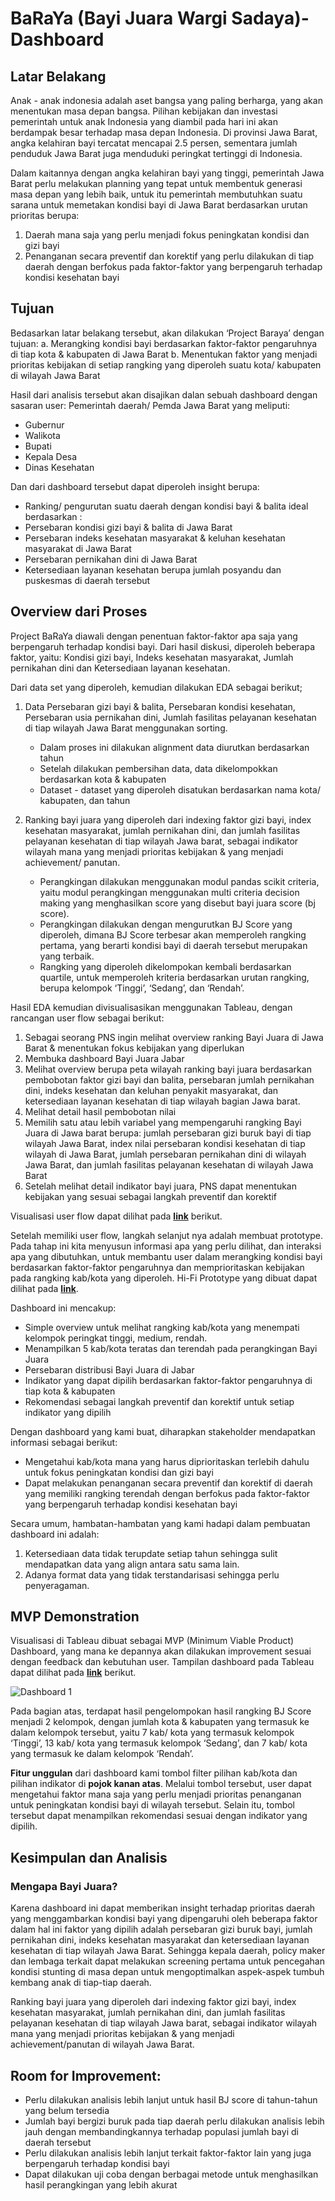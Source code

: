 # BaRaYa (Bayi Juara Wargi Sadaya)-Dashboard

## **Latar Belakang**
Anak - anak indonesia adalah aset bangsa yang paling berharga, yang akan menentukan masa depan bangsa. Pilihan kebijakan dan investasi pemerintah untuk anak Indonesia yang diambil pada hari ini akan berdampak besar terhadap masa depan Indonesia. Di provinsi Jawa Barat, angka kelahiran bayi tercatat mencapai 2.5 persen, sementara jumlah penduduk Jawa Barat juga menduduki peringkat tertinggi di Indonesia.

Dalam kaitannya dengan angka kelahiran bayi yang tinggi, pemerintah Jawa Barat perlu melakukan planning yang tepat untuk membentuk generasi masa depan yang lebih baik, untuk itu pemerintah membutuhkan suatu sarana untuk memetakan kondisi bayi di Jawa Barat berdasarkan urutan prioritas berupa:
1. Daerah mana saja yang perlu menjadi fokus peningkatan kondisi dan gizi bayi
2. Penanganan secara preventif dan korektif yang perlu dilakukan di tiap daerah dengan berfokus pada faktor-faktor yang berpengaruh terhadap kondisi kesehatan bayi

## **Tujuan**
Bedasarkan latar belakang tersebut, akan dilakukan ‘Project Baraya’ dengan tujuan:
a. Merangking kondisi bayi berdasarkan faktor-faktor pengaruhnya di tiap kota & kabupaten di Jawa Barat
b. Menentukan faktor yang menjadi prioritas kebijakan di setiap rangking yang diperoleh suatu kota/ kabupaten di wilayah Jawa Barat

Hasil dari analisis tersebut akan disajikan dalan sebuah dashboard dengan sasaran user:
Pemerintah daerah/ Pemda Jawa Barat yang meliputi:
- Gubernur
- Walikota
- Bupati
- Kepala Desa
- Dinas Kesehatan

Dan dari dashboard tersebut dapat diperoleh insight berupa:
- Ranking/ pengurutan suatu daerah dengan kondisi bayi & balita ideal berdasarkan :
- Persebaran kondisi gizi bayi & balita di Jawa Barat
- Persebaran indeks kesehatan masyarakat & keluhan kesehatan masyarakat di Jawa Barat
- Persebaran pernikahan dini di Jawa Barat
- Ketersediaan layanan kesehatan berupa jumlah posyandu dan puskesmas di daerah tersebut

## **Overview dari Proses**

Project BaRaYa diawali dengan penentuan faktor-faktor apa saja yang berpengaruh 	terhadap kondisi bayi. Dari hasil diskusi, diperoleh beberapa faktor, yaitu:
Kondisi gizi bayi, Indeks kesehatan masyarakat, Jumlah pernikahan dini dan Ketersediaan layanan kesehatan.

Dari data set yang diperoleh, kemudian dilakukan EDA sebagai berikut;
1. Data Persebaran gizi bayi & balita, Persebaran kondisi kesehatan, Persebaran usia pernikahan dini, Jumlah fasilitas pelayanan kesehatan di tiap wilayah Jawa Barat menggunakan sorting.
    - Dalam proses ini dilakukan alignment data diurutkan berdasarkan tahun
    - Setelah dilakukan pembersihan data, data dikelompokkan berdasarkan kota & kabupaten
    - Dataset - dataset yang diperoleh disatukan berdasarkan nama kota/ kabupaten, dan tahun
    
2. Ranking bayi juara yang diperoleh dari indexing faktor gizi bayi, index kesehatan masyarakat, jumlah pernikahan dini, dan jumlah fasilitas pelayanan kesehatan di tiap wilayah Jawa barat, sebagai indikator wilayah mana yang menjadi prioritas kebijakan & yang menjadi achievement/ panutan.
    - Perangkingan dilakukan menggunakan modul pandas scikit criteria, yaitu modul perangkingan menggunakan multi criteria decision making yang menghasilkan score yang disebut bayi juara score (bj score).
    - Perangkingan dilakukan dengan mengurutkan BJ Score yang diperoleh, dimana BJ Score terbesar akan memperoleh rangking pertama, yang berarti kondisi bayi di daerah tersebut merupakan yang terbaik.
    - Rangking yang diperoleh dikelompokan kembali berdasarkan quartile, untuk memperoleh kriteria berdasarkan urutan rangking, berupa kelompok ‘Tinggi’, ‘Sedang’, dan ‘Rendah’.

Hasil EDA kemudian divisualisasikan menggunakan Tableau, dengan rancangan user flow sebagai berikut:

1. Sebagai seorang PNS ingin melihat overview ranking Bayi Juara di Jawa Barat & menentukan fokus kebijakan yang diperlukan
2. Membuka dashboard Bayi Juara Jabar
3. Melihat overview berupa peta wilayah ranking bayi juara berdasarkan pembobotan faktor gizi bayi dan balita, persebaran jumlah pernikahan dini, indeks kesehatan dan keluhan penyakit masyarakat, dan ketersediaan layanan kesehatan di tiap wilayah bagian Jawa barat.
4. Melihat detail hasil pembobotan nilai
5. Memilih satu atau lebih variabel yang mempengaruhi rangking Bayi Juara di Jawa barat berupa: jumlah persebaran gizi buruk bayi di tiap wilayah Jawa Barat, index nilai persebaran kondisi kesehatan di tiap wilayah di Jawa Barat, jumlah persebaran pernikahan dini di wilayah Jawa Barat, dan jumlah fasilitas pelayanan kesehatan di wilayah Jawa Barat
6. Setelah melihat detail indikator bayi juara, PNS dapat menentukan kebijakan yang sesuai sebagai langkah preventif dan korektif

Visualisasi user flow dapat dilihat pada [**link**](https://www.figma.com/file/Rwyx0yiboAYeepwh7IzoYz/User-Flow-PLBI-1---Grup-N?node-id=0%3A1) berikut.

Setelah memiliki user flow, langkah selanjut nya adalah membuat prototype. Pada tahap ini kita menyusun informasi apa yang perlu dilihat, dan interaksi apa yang dibutuhkan, untuk membantu user dalam merangking kondisi bayi berdasarkan faktor-faktor pengaruhnya dan memprioritaskan kebijakan pada rangking kab/kota yang diperoleh. Hi-Fi Prototype yang dibuat dapat dilihat pada [**link**](https://www.figma.com/file/2WG2ov0aagcRnTAT159xiq/Prototype-BaRaYa-Dashboard?node-id=0%3A1).

Dashboard ini mencakup:
* Simple overview untuk melihat rangking kab/kota yang menempati kelompok peringkat tinggi, medium, rendah.
* Menampilkan 5 kab/kota teratas dan terendah pada perangkingan Bayi Juara
* Persebaran distribusi Bayi Juara di Jabar
* Indikator yang dapat dipilih berdasarkan faktor-faktor pengaruhnya di tiap kota & kabupaten
* Rekomendasi sebagai langkah preventif dan korektif untuk setiap indikator yang dipilih

Dengan dashboard yang kami buat, diharapkan stakeholder mendapatkan informasi sebagai berikut:
* Mengetahui kab/kota mana yang harus diprioritaskan terlebih dahulu untuk fokus peningkatan kondisi dan gizi bayi
* Dapat melakukan penanganan secara preventif dan korektif di daerah yang memiliki rangking terendah dengan berfokus pada faktor-faktor yang berpengaruh terhadap kondisi kesehatan bayi

Secara umum, hambatan-hambatan yang kami hadapi dalam pembuatan dashboard ini adalah:
1. Ketersediaan data tidak terupdate setiap tahun sehingga sulit mendapatkan data yang align antara satu sama lain.
2. Adanya format data yang tidak terstandarisasi sehingga perlu penyeragaman.

## **MVP Demonstration**
Visualisasi di Tableau dibuat sebagai MVP (Minimum Viable Product) Dashboard, yang mana ke depannya akan dilakukan improvement sesuai dengan feedback dan kebutuhan user. Tampilan dashboard pada Tableau dapat dilihat pada [**link**](https://public.tableau.com/app/profile/shofi.f.ilmi/viz/BaRaYaDashboard-GroupN-PLBI1-Pacmann/Dashboard1) berikut.


![Dashboard 1](https://user-images.githubusercontent.com/102605912/189572139-c13e51cf-d57a-4467-92db-4115748a275e.png)

Pada bagian atas, terdapat hasil pengelompokan hasil rangking BJ Score menjadi 2 kelompok, dengan jumlah kota & kabupaten yang termasuk ke dalam kelompok tersebut, yaitu 7 kab/ kota yang termasuk kelompok ‘Tinggi’, 13 kab/ kota yang termasuk kelompok ‘Sedang’, dan 7 kab/ kota yang termasuk ke dalam kelompok ‘Rendah’.

**Fitur unggulan** dari dashboard kami tombol filter pilihan kab/kota dan pilihan indikator di **pojok kanan atas**. Melalui tombol tersebut, user dapat mengetahui faktor mana saja yang perlu menjadi prioritas penanganan untuk peningkatan kondisi bayi di wilayah tersebut. Selain itu, tombol tersebut dapat menampilkan rekomendasi sesuai dengan indikator yang dipilih.

## **Kesimpulan dan Analisis**
### Mengapa Bayi Juara?
Karena dashboard ini dapat memberikan insight terhadap prioritas daerah yang menggambarkan kondisi bayi yang dipengaruhi oleh beberapa faktor dalam hal ini faktor yang dipilih adalah persebaran gizi buruk bayi, jumlah pernikahan dini, indeks kesehatan masyarakat dan ketersediaan layanan kesehatan di tiap wilayah Jawa Barat. Sehingga kepala daerah, policy maker dan lembaga terkait dapat melakukan screening pertama untuk pencegahan kondisi stunting di masa depan untuk mengoptimalkan aspek-aspek tumbuh kembang anak di tiap-tiap daerah.

Ranking bayi juara yang diperoleh dari indexing faktor gizi bayi, index kesehatan masyarakat, jumlah pernikahan dini, dan jumlah fasilitas pelayanan kesehatan di tiap wilayah Jawa barat, sebagai indikator wilayah mana yang menjadi prioritas kebijakan & yang menjadi achievement/panutan di wilayah Jawa Barat.

## **Room for Improvement:**
* Perlu dilakukan analisis lebih lanjut untuk hasil BJ score di tahun-tahun yang belum tersedia
* Jumlah bayi bergizi buruk pada tiap daerah perlu dilakukan analisis lebih jauh dengan membandingkannya terhadap populasi jumlah bayi di daerah tersebut
* Perlu dilakukan analisis lebih lanjut terkait faktor-faktor lain yang juga berpengaruh terhadap kondisi bayi
* Dapat dilakukan uji coba dengan berbagai metode untuk menghasilkan hasil perangkingan yang lebih akurat


